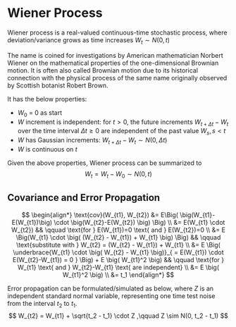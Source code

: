 # Wiener Process

Wiener process is a real-valued continuous-time stochastic process, where deviation/variance grows as time increases $W_t\sim N(0,t)$

The name is coined for investigations by American mathematician Norbert Wiener on the mathematical properties of the one-dimensional Brownian motion.
It is often also called Brownian motion due to its historical connection with the physical process of the same name originally observed by Scottish botanist Robert Brown.

It has the below properties:
* $W_0$ = 0 as start
* $W$ increment is independent: for $t>0$, the future increments $W_{t+\Delta t}-W_t$ over the time interval $\Delta t \ge 0$ are independent of the past value $W_s, s < t$
* $W$ has Gaussian increments: $W_{t+\Delta t} - W_t \sim N(0, \Delta t)$
* $W$ is continuous on $t$

Given the above properties, Wiener process can be summarized to 
$$
W_t = W_t - W_0 \sim N(0,t)
$$

## Covariance and Error Propagation

$$
\begin{align*}
\text{cov}(W_{t1}, W_{t2}) &= 
E\Big( \big(W_{t1}-E(W_{t1})\big) \cdot \big(W_{t2}-E(W_{t2}) \big) \Big)
\\ &=
E(W_{t1} \cdot W_{t2})
&& \qquad \text{for } E(W_{t1})=0 \text{ and } E(W_{t2})=0
\\ &=
E \Big(W_{t1} \cdot \big( (W_{t2} - W_{t1}) + W_{t1} \big) \Big)
&& \qquad \text{substitute with } W_{t2} = (W_{t2} - W_{t1}) + W_{t1}
\\ &=
E \Big( 
\underbrace{W_{t1} \cdot \big( W_{t2} - W_{t1} \big)}_{
    = E(W_{t1}) \cdot  E(W_{t2}-W_{t1}) = 0 }
\Big) + E \big( W_{t1}^2 \big)
&& \qquad \text{for } W_{t1} \text{ and } W_{t2}-W_{t1} \text{ are independent}
\\ &= 
E \big( W_{t1}^2 \big)
\\ &=
t_1
\end{align*}
$$

Error propagation can be formulated/simulated as below, where $Z$ is an independent standard normal variable, representing one time test noise from the interval $t_2$ to $t_1$.
$$
W_{t2} = W_{t1} + \sqrt{t_2 - t_1} \cdot Z
,\qquad Z \sim N(0, t_2 - t_1)
$$